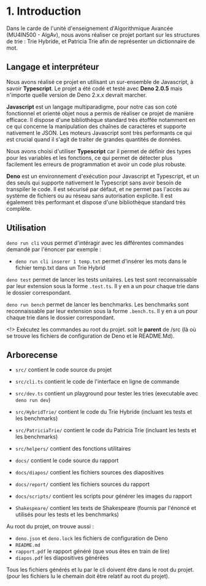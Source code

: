 # 1. Introduction

Dans le carde de l'unité d'enseignement d'Algorithmique Avancée (MU4IN500 - AlgAv), nous avons réaliser ce projet portant sur les structures de trie : Trie Hybride, et Patricia Trie afin de représenter un dictionnaire de mot.


## Langage et interpréteur

Nous avons réalisé ce projet en utilisant un sur-ensemble de Javascript, à savoir **Typescript**. Le projet a été codé et testé avec **Deno 2.0.5** mais n'importe quelle version de Deno 2.x.x devrait marcher.

**Javascript** est un langage multiparadigme, pour notre cas son coté fonctionnel et orienté objet nous a permis de réaliser ce projet de manière efficace. Il dispose d'une bibliothèque standard très étoffée notamment en ce qui concerne la manipulation des chaînes de caractères et supporte nativement le JSON. Les moteurs Javascript sont très performants ce qui est crucial quand il s'agit de traiter de grandes quantités de données.

Nous avons choisi d'utiliser **Typescript** car il permet de définir des types pour les variables et les fonctions, ce qui permet de détecter plus facilement les erreurs de programmation et avoir un code plus robuste.

**Deno** est un environnement d'exécution pour Javascript et Typescript, et un des seuls qui supporte nativement le Typescript sans avoir besoin de transpiler le code. Il est sécurisé par défaut, et ne permet pas l'accès au système de fichiers ou au réseau sans autorisation explicite. Il est également très performant et dispose d'une bibliothèque standard très complète.


## Utilisation

`deno run cli` vous permet d'intéragir avec les différentes commandes demandé par l'énoncer par exemple :

- `deno run cli inserer 1 temp.txt` permet d'insérer les mots dans le fichier temp.txt dans un Trie Hybrid

`deno test` permet de lancer les tests unitaires. Les test sont reconnaissable par leur extension sous la forme `.test.ts`. Il y en a un pour chaque trie dans le dossier correspondant.

`deno run bench` permet de lancer les benchmarks. Les benchmarks sont reconnaissable par leur extension sous la forme `.bench.ts`. Il y en a un pour chaque trie dans le dossier correspondant.

<!> Exécutez les commandes au root du projet. soit le **parent** de /src (là où se trouve les fichiers de configuration de Deno et le README.Md).

## Arborecense

- `src/` contient le code source du projet
- `src/cli.ts` contient le code de l'interface en ligne de commande
- `src/dev.ts` contient un playground pour tester les tries (executable avec `deno run dev`)
- `src/HybridTrie/` contient le code du Trie Hybride (incluant les tests et les benchmarks)
- `src/PatriciaTrie/` contient le code du Patricia Trie (incluant les tests et les benchmarks)
- `src/helpers/` contient des fonctions utilitaires

- `docs/` contient le code source du rapport
- `docs/diapos/` contient les fichiers sources des diapositives
- `docs/report/` contient les fichiers sources du rapport
- `docs/scripts/` contient les scripts pour générer les images du rapport

- `Shakespeare/` contient les texts de Shakespeare (fournis par l'énoncé et utilisés pour les tests et les benchmarks)

Au root du projet, on trouve aussi :


- `deno.json` et `deno.lock` les fichiers de configuration de Deno
- `README.md` 
- `rapport.pdf` le rapport généré (que vous êtes en train de lire)
- `diapos.pdf` les diapositives générées

Tous les fichiers générés et lu par le cli doivent être dans le root du projet. (pour les fichiers lu le chemain doit être relatif au root du projet).